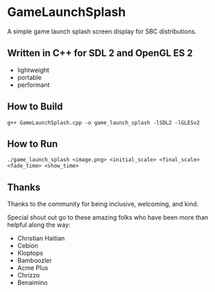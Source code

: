 # GameLaunchSplash
A simple game launch splash screen display for SBC distributions.

## Written in C++ for SDL 2 and OpenGL ES 2
* lightweight
* portable
* performant

## How to Build
```g++ GameLaunchSplash.cpp -o game_launch_splash -lSDL2 -lGLESv2```

## How to Run
```./game_launch_splash <image.png> <initial_scale> <final_scale> <fade_time> <show_time>```

## Thanks
Thanks to the community for being inclusive, welcoming, and kind.

Special shout out go to these amazing folks who have been more than helpful along the way:
* Christian Haitian
* Cebion
* Kloptops
* Bamboozler
* Acme Plus
* Chrizzo
* Benaimino
